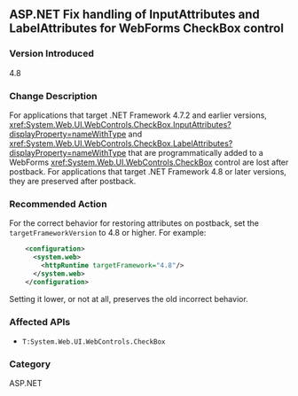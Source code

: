 ## ASP.NET Fix handling of InputAttributes and LabelAttributes for WebForms CheckBox control

### Version Introduced
4.8

### Change Description
For applications that target .NET Framework 4.7.2 and earlier versions, <xref:System.Web.UI.WebControls.CheckBox.InputAttributes?displayProperty=nameWithType> and <xref:System.Web.UI.WebControls.CheckBox.LabelAttributes?displayProperty=nameWithType> that are programmatically added to a WebForms <xref:System.Web.UI.WebControls.CheckBox> control are lost
after postback. For applications that target .NET Framework 4.8 or later versions, they are preserved after postback.

### Recommended Action
For the correct behavior for restoring attributes on postback, set the `targetFrameworkVersion` to 4.8 or higher. For example:

```xml
    <configuration>
      <system.web>
        <httpRuntime targetFramework="4.8"/>
      </system.web>
    </configuration>
```

Setting it lower, or not at all, preserves the old incorrect behavior.

### Affected APIs

* `T:System.Web.UI.WebControls.CheckBox`

### Category
ASP.NET

<!--
    ### 643614	<ASP.NET WebForms> Buggy handling of InputAttributes and LabelAttributes in ASP.NET WebForms CheckBox control

-->


